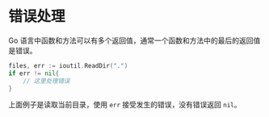 # 错误处理

Go 语言中函数和方法可以有多个返回值，通常一个函数和方法中的最后的返回值是错误。

```go
files, err := ioutil.ReadDir(".")
if err != nil{
    // 这里处理错误
}
```

上面例子是读取当前目录，使用 `err` 接受发生的错误，没有错误返回 `nil`。

 
<comment-comment/> 
 